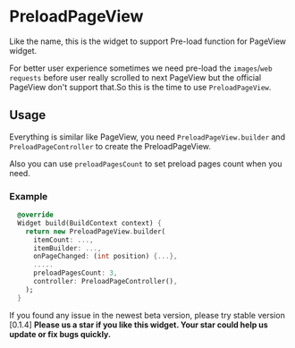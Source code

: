 # PreloadPageView

Like the name, this is the widget to support Pre-load function for PageView widget.

For better user experience sometimes we need pre-load the `images`/`web requests` before user really scrolled to next PageView but the official PageView don't support that.So this is the time to use `PreloadPageView`.

## Usage

Everything is similar like PageView, you need `PreloadPageView.builder` and `PreloadPageController` to create the PreloadPageView.

Also you can use `preloadPagesCount` to set preload pages count when you need.
### Example

``` dart
  @override
  Widget build(BuildContext context) {
    return new PreloadPageView.builder(
      itemCount: ...,
      itemBuilder: ...,
      onPageChanged: (int position) {...},
      .....
      preloadPagesCount: 3,
      controller: PreloadPageController(),
    );
  }
```



If you found any issue in the newest beta version, please try stable version [0.1.4] **Please us a star if you like this widget. Your star could help us update or fix bugs quickly.**

